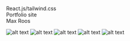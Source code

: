 React.js/tailwind.css <br/>
Portfolio site<br/>
Max Roos<br/>

![alt text](https://cdn.discordapp.com/attachments/746464734664065175/1082282170313355344/image.png)
![alt text](https://cdn.discordapp.com/attachments/746464734664065175/1082282479030898718/image.png)
![alt text](https://cdn.discordapp.com/attachments/746464734664065175/1082282669381001286/image.png)
![alt text](https://cdn.discordapp.com/attachments/746464734664065175/1082283132553805824/image.png)
![alt text](https://cdn.discordapp.com/attachments/746464734664065175/1082283338590601316/image.png)

